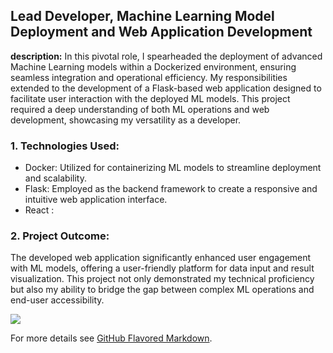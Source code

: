 ## Lead Developer, Machine Learning Model Deployment and Web Application Development

**description:** In this pivotal role, I spearheaded the deployment of advanced Machine Learning models within a Dockerized environment, ensuring seamless integration and operational efficiency. My responsibilities extended to the development of a Flask-based web application designed to facilitate user interaction with the deployed ML models. This project required a deep understanding of both ML operations and web development, showcasing my versatility as a developer.

### 1. Technologies Used:

- Docker: Utilized for containerizing ML models to streamline deployment and scalability.
- Flask: Employed as the backend framework to create a responsive and intuitive web application interface.
- React : 



### 2. Project Outcome:

The developed web application significantly enhanced user engagement with ML models, offering a user-friendly platform for data input and result visualization. This project not only demonstrated my technical proficiency but also my ability to bridge the gap between complex ML operations and end-user accessibility.



<img src="images/dummy_thumbnail.jpg?raw=true"/>

For more details see [GitHub Flavored Markdown](https://guides.github.com/features/mastering-markdown/).
